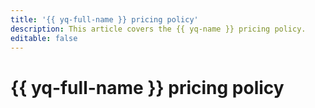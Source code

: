 ```yaml
---
title: '{{ yq-full-name }} pricing policy'
description: This article covers the {{ yq-name }} pricing policy.
editable: false
---
```


# {{ yq-full-name }} pricing policy



